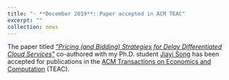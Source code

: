```yaml
---
title: "- **December 2019**: Paper accepted in ACM TEAC"
excerpt: ""
collection: news
---
```


The paper titled [*"Pricing (and Bidding) Strategies for Delay Differentiated Cloud Services"*](https://dl.acm.org/doi/10.1145/3381531?cid=81409593143) co-authored with my Ph.D. student 
[Jiayi Song](https://www.linkedin.com/in/jiayi-song-1163a0137/) has been accepted for publications in the [ACM Transactions on Economics and Computation](https://teac.acm.org/) (TEAC).